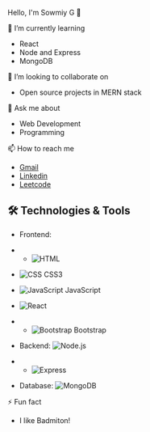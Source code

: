 Hello, I'm Sowmiy G 👋  

🌱 I’m currently learning  
- React  
- Node and Express
- MongoDB

👯 I’m looking to collaborate on  
- Open source projects in MERN stack 

 💬 Ask me about  
- Web Development  
- Programming  

 📫 How to reach me  
- [Gmail](mailto:sowmyag.it2022@citchennai.net)  
- [Linkedin](https://www.linkedin.com/in/sowmiya-g-2a362226a?utm_source=share&utm_campaign=share_via&utm_content=profile&utm_medium=android_app)
- [Leetcode](https://leetcode.com/u/sowmiyag123/)  


## 🛠️ Technologies & Tools  
- Frontend:
-  -  ![HTML](https://img.shields.io/badge/HTML5-E34F26?style=flat&logo=html5&logoColor=white) 
  - ![CSS](https://img.shields.io/badge/CSS3-1572B6?style=flat&logo=css3&logoColor=white) CSS3  
  - ![JavaScript](https://img.shields.io/badge/JavaScript-F7DF1E?style=flat&logo=javascript&logoColor=black) JavaScript
  -  ![React](https://img.shields.io/badge/React-61DAFB?style=flat&logo=react&logoColor=black)
  -  - ![Bootstrap](https://img.shields.io/badge/Bootstrap-563D7C?style=flat&logo=bootstrap&logoColor=white) Bootstrap  
  
- Backend: ![Node.js](https://img.shields.io/badge/Node.js-8CC84B?style=flat&logo=node.js&logoColor=white)
- - ![Express](https://img.shields.io/badge/Express.js-404D59?style=flat&logo=express&logoColor=white)  
- Database: ![MongoDB](https://img.shields.io/badge/MongoDB-4EA94B?style=flat&logo=mongodb&logoColor=white)
  
 ⚡ Fun fact  
- I like Badmiton! 
